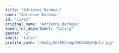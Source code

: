 ```yaml
---
title: "Adrienne Barbeau"
name: "Adrienne Barbeau"
id: "11782"
original_name: "Adrienne Barbeau"
known_for_department: "Acting"
gender: "1"
adult: "false"
profile_path: "/8uQqjG63SFCkmgdFB4SG8wRQmfp.jpg"
---
```

